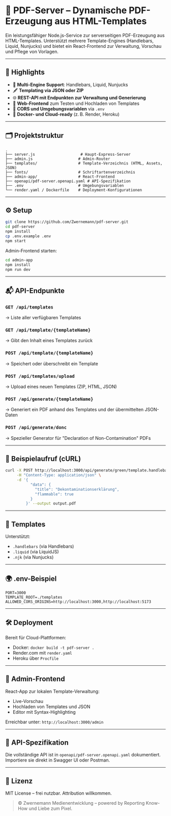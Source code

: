 
# 📄 PDF-Server – Dynamische PDF-Erzeugung aus HTML-Templates

Ein leistungsfähiger Node.js-Service zur serverseitigen PDF-Erzeugung aus HTML-Templates. Unterstützt mehrere Template-Engines (Handlebars, Liquid, Nunjucks) und bietet ein React-Frontend zur Verwaltung, Vorschau und Pflege von Vorlagen.

---

## 🚀 Highlights

- 🧠 **Multi-Engine Support**: Handlebars, Liquid, Nunjucks
- 🖋️ **Templating via JSON oder ZIP**
- 🌐 **REST-API mit Endpunkten zur Verwaltung und Generierung**
- 🧪 **Web-Frontend** zum Testen und Hochladen von Templates
- 🔐 **CORS und Umgebungsvariablen** via `.env`
- 🐳 **Docker- und Cloud-ready** (z. B. Render, Heroku)

---

## 🗂️ Projektstruktur

```plaintext
.
├── server.js                    # Haupt-Express-Server
├── admin.js                    # Admin-Router
├── templates/                  # Template-Verzeichnis (HTML, Assets, JSON)
├── fonts/                      # Schriftartenverzeichnis
├── admin-app/                  # React-Frontend
├── openapi/pdf-server.openapi.yaml # API-Spezifikation
├── .env                        # Umgebungsvariablen
└── render.yaml / Dockerfile    # Deployment-Konfigurationen
```

---

## ⚙️ Setup

```bash
git clone https://github.com/Zwernemann/pdf-server.git
cd pdf-server
npm install
cp .env.example .env
npm start
```

Admin-Frontend starten:
```bash
cd admin-app
npm install
npm run dev
```

---

## 📬 API-Endpunkte

### `GET /api/templates`
→ Liste aller verfügbaren Templates

### `GET /api/template/{templateName}`
→ Gibt den Inhalt eines Templates zurück

### `POST /api/template/{templateName}`
→ Speichert oder überschreibt ein Template

### `POST /api/templates/upload`
→ Upload eines neuen Templates (ZIP, HTML, JSON)

### `POST /api/generate/{templateName}`
→ Generiert ein PDF anhand des Templates und der übermittelten JSON-Daten

### `POST /api/generate/donc`
→ Spezieller Generator für "Declaration of Non-Contamination" PDFs

---

## 📄 Beispielaufruf (cURL)

```bash
curl -X POST http://localhost:3000/api/generate/green/template.handlebars \
     -H "Content-Type: application/json" \
     -d '{
           "data": {
             "title": "Dekontaminationserklärung",
             "flammable": true
           }
         }' --output output.pdf
```

---

## 🧠 Templates

Unterstützt:
- `.handlebars` (via Handlebars)
- `.liquid` (via LiquidJS)
- `.njk` (via Nunjucks)

---

## 🌍 .env-Beispiel

```dotenv
PORT=3000
TEMPLATE_ROOT=./templates
ALLOWED_CORS_ORIGINS=http://localhost:3000,http://localhost:5173
```

---

## 🛠 Deployment

Bereit für Cloud-Plattformen:
- Docker: `docker build -t pdf-server .`
- Render.com mit `render.yaml`
- Heroku über `Procfile`

---

## 🧪 Admin-Frontend

React-App zur lokalen Template-Verwaltung:
- Live-Vorschau
- Hochladen von Templates und JSON
- Editor mit Syntax-Highlighting

Erreichbar unter: `http://localhost:3000/admin`

---

## 📘 API-Spezifikation

Die vollständige API ist in `openapi/pdf-server.openapi.yaml` dokumentiert.  
Importiere sie direkt in Swagger UI oder Postman.

---

## 📄 Lizenz

MIT License – frei nutzbar. Attribution willkommen.

> © Zwernemann Medienentwicklung – powered by Reporting Know-How und Liebe zum Pixel.


